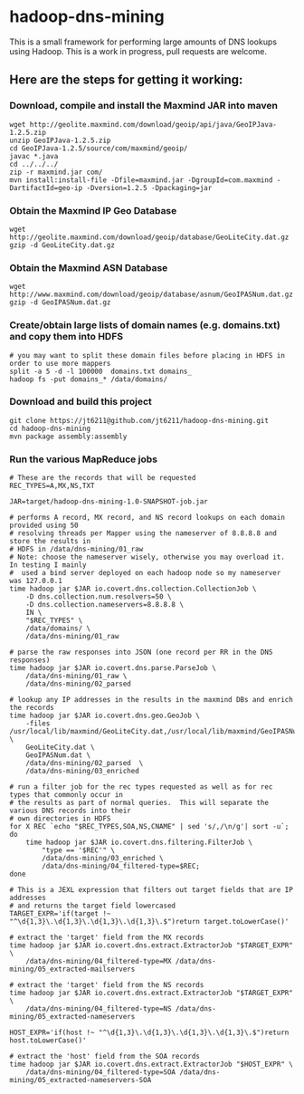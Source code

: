 # hadoop-dns-mining

This is a small framework for performing large amounts of DNS lookups using Hadoop. This is a work in progress, pull requests are welcome.

## Here are the steps for getting it working:

### Download, compile and install the Maxmind JAR into maven

    
    wget http://geolite.maxmind.com/download/geoip/api/java/GeoIPJava-1.2.5.zip
    unzip GeoIPJava-1.2.5.zip
    cd GeoIPJava-1.2.5/source/com/maxmind/geoip/
    javac *.java
    cd ../../../
    zip -r maxmind.jar com/
    mvn install:install-file -Dfile=maxmind.jar -DgroupId=com.maxmind -DartifactId=geo-ip -Dversion=1.2.5 -Dpackaging=jar
    

### Obtain the Maxmind IP Geo Database

    
    wget http://geolite.maxmind.com/download/geoip/database/GeoLiteCity.dat.gz
    gzip -d GeoLiteCity.dat.gz
    

### Obtain the Maxmind ASN Database

    
    wget http://www.maxmind.com/download/geoip/database/asnum/GeoIPASNum.dat.gz
    gzip -d GeoIPASNum.dat.gz
    

### Create/obtain large lists of domain names (e.g. domains.txt) and copy them into HDFS
    
    # you may want to split these domain files before placing in HDFS in order to use more mappers
    split -a 5 -d -l 100000  domains.txt domains_
    hadoop fs -put domains_* /data/domains/
    

### Download and build this project

    
    git clone https://jt6211@github.com/jt6211/hadoop-dns-mining.git
    cd hadoop-dns-mining
    mvn package assembly:assembly
    

### Run the various MapReduce jobs

    
    # These are the records that will be requested
    REC_TYPES=A,MX,NS,TXT
    
    JAR=target/hadoop-dns-mining-1.0-SNAPSHOT-job.jar
    
	# performs A record, MX record, and NS record lookups on each domain provided using 50 
    # resolving threads per Mapper using the nameserver of 8.8.8.8 and store the results in 
    # HDFS in /data/dns-mining/01_raw
	# Note: choose the nameserver wisely, otherwise you may overload it.  In testing I mainly 
    #  used a bind server deployed on each hadoop node so my nameserver was 127.0.0.1
    time hadoop jar $JAR io.covert.dns.collection.CollectionJob \
        -D dns.collection.num.resolvers=50 \
        -D dns.collection.nameservers=8.8.8.8 \
        IN \
        "$REC_TYPES" \
        /data/domains/ \
        /data/dns-mining/01_raw
    
    # parse the raw responses into JSON (one record per RR in the DNS responses)
    time hadoop jar $JAR io.covert.dns.parse.ParseJob \
        /data/dns-mining/01_raw \
        /data/dns-mining/02_parsed
    
    # lookup any IP addresses in the results in the maxmind DBs and enrich the records
    time hadoop jar $JAR io.covert.dns.geo.GeoJob \
        -files /usr/local/lib/maxmind/GeoLiteCity.dat,/usr/local/lib/maxmind/GeoIPASNum.dat \
        GeoLiteCity.dat \
        GeoIPASNum.dat \
        /data/dns-mining/02_parsed  \
        /data/dns-mining/03_enriched
    
    # run a filter job for the rec types requested as well as for rec types that commonly occur in 
    # the results as part of normal queries.  This will separate the various DNS records into their
    # own directories in HDFS
    for X REC `echo "$REC_TYPES,SOA,NS,CNAME" | sed 's/,/\n/g'| sort -u`; 
    do
        time hadoop jar $JAR io.covert.dns.filtering.FilterJob \
            "type == '$REC'" \
            /data/dns-mining/03_enriched \
            /data/dns-mining/04_filtered-type=$REC; 
    done
    
    # This is a JEXL expression that filters out target fields that are IP addresses 
    # and returns the target field lowercased
    TARGET_EXPR='if(target !~ "^\d{1,3}\.\d{1,3}\.\d{1,3}\.\d{1,3}\.$")return target.toLowerCase()'
    
    # extract the 'target' field from the MX records
    time hadoop jar $JAR io.covert.dns.extract.ExtractorJob "$TARGET_EXPR" \
        /data/dns-mining/04_filtered-type=MX /data/dns-mining/05_extracted-mailservers
    
    # extract the 'target' field from the NS records
    time hadoop jar $JAR io.covert.dns.extract.ExtractorJob "$TARGET_EXPR" \
        /data/dns-mining/04_filtered-type=NS /data/dns-mining/05_extracted-nameservers
    
    HOST_EXPR='if(host !~ "^\d{1,3}\.\d{1,3}\.\d{1,3}\.\d{1,3}\.$")return host.toLowerCase()'
    
    # extract the 'host' field from the SOA records
    time hadoop jar $JAR io.covert.dns.extract.ExtractorJob "$HOST_EXPR" \
        /data/dns-mining/04_filtered-type=SOA /data/dns-mining/05_extracted-nameservers-SOA
    

